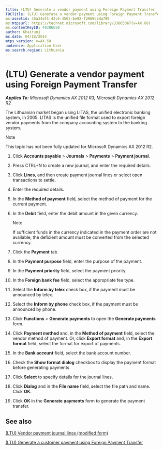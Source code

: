 ```yaml
---
title: (LTU) Generate a vendor payment using Foreign Payment Transfer
TOCTitle: (LTU) Generate a vendor payment using Foreign Payment Transfer
ms:assetid: 48a34ef1-42c6-4505-be92-f2969c3da799
ms:mtpsurl: https://technet.microsoft.com/library/JJ665067(v=AX.60)
ms:contentKeyID: 49386650
author: Khairunj
ms.date: 04/18/2014
mtps_version: v=AX.60
audience: Application User
ms.search.region: Lithuania
---
```


# (LTU) Generate a vendor payment using Foreign Payment Transfer 


_**Applies To:** Microsoft Dynamics AX 2012 R3, Microsoft Dynamics AX 2012 R2_

The Lithuanian market began using LITAS, the unified electronic banking system, in 2005. LITAS is the unified file format used to export foreign vendor payments from the company accounting system to the banking system.


> [!NOTE]
> <P>This topic has not been fully updated for Microsoft Dynamics AX 2012 R2.</P>



1.  Click **Accounts payable** \> **Journals** \> **Payments** \> **Payment journal**.

2.  Press CTRL+N to create a new journal, and enter the required details.

3.  Click **Lines**, and then create payment journal lines or select open transactions to settle.

4.  Enter the required details.

5.  In the **Method of payment** field, select the method of payment for the current payment.

6.  In the **Debit** field, enter the debit amount in the given currency.
    

    > [!NOTE]
    > <P>If sufficient funds in the currency indicated in the payment order are not available, the deficient amount must be converted from the selected currency.</P>



7.  Click the **Payment** tab.

8.  In the **Payment purpose** field, enter the purpose of the payment.

9.  In the **Payment priority** field, select the payment priority.

10. In the **Foreign bank fee** field, select the appropriate fee type.

11. Select the **Inform by telex** check box, if the payment must be announced by telex.

12. Select the **Inform by phone** check box, if the payment must be announced by phone.

13. Click **Functions** \> **Generate payments** to open the **Generate payments** form.

14. Click **Payment method** and, in the **Method of payment** field, select the vendor method of payment. Or, click **Export format** and, in the **Export format** field, select the format for export of payments.

15. In the **Bank account** field, select the bank account number.

16. Check the **Show format dialog** checkbox to display the payment format before generating payments.

17. Click **Select** to specify details for the journal lines.

18. Click **Dialog** and in the **File name** field, select the file path and name. Click **OK**.

19. Click **OK** in the **Generate payments** form to generate the payment transfer.

## See also

[(LTU) Vendor payment journal lines (modified form)](https://technet.microsoft.com/library/jj665107\(v=ax.60\))

[(LTU) Generate a customer payment using Foreign Payment Transfer](ltu-generate-a-customer-payment-using-foreign-payment-transfer.md)

  


